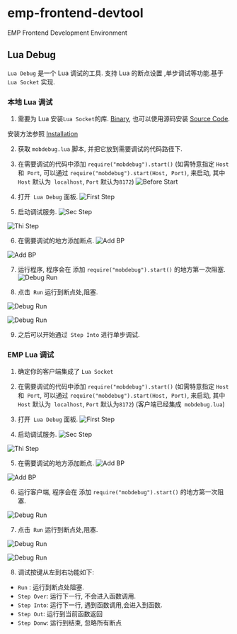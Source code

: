# emp-frontend-devtool
EMP Frontend Development Environment

## Lua Debug

`Lua Debug` 是一个 Lua 调试的工具. 支持 Lua 的断点设置 ,单步调试等功能.基于 `Lua Socket` 实现.

### 本地 Lua 调试

1. 需要为 Lua 安装`Lua Socket`的库. [Binary](http://luaforge.net/projects/luabinaries/), 也可以使用源码安装 [Source Code](https://github.com/diegonehab/luasocket.git).

安装方法参照 [Installation](http://w3.impa.br/~diego/software/luasocket/installation.html)

2. 获取 `mobdebug.lua` 脚本, 并把它放到需要调试的代码路径下.

3. 在需要调试的代码中添加 `require("mobdebug").start()` (如需特意指定 `Host` 和` Port`, 可以通过 `require("mobdebug").start(Host, Port)`, 来启动, 其中` Host` 默认为` localhost`, `Port` 默认为`8172`)
![Before Start](https://raw.githubusercontent.com/wiki/RYTong/emp-frontend-devtool/images/before_start_01.png)

4. 打开` Lua Debug` 面板.
![First Step](https://raw.githubusercontent.com/wiki/RYTong/emp-frontend-devtool/images/tutorials_01.png)

5. 启动调试服务.
![Sec Step](https://raw.githubusercontent.com/wiki/RYTong/emp-frontend-devtool/images/tutorials_02.png)

![Thi Step](https://raw.githubusercontent.com/wiki/RYTong/emp-frontend-devtool/images/tutorials_03.png)

6. 在需要调试的地方添加断点.
![Add BP](https://raw.githubusercontent.com/wiki/RYTong/emp-frontend-devtool/images/tutorials_loc_04.png)

![Add BP](https://raw.githubusercontent.com/wiki/RYTong/emp-frontend-devtool/images/tutorials_loc_05.png)

7. 运行程序, 程序会在 添加 `require("mobdebug").start()` 的地方第一次阻塞.
![Debug Run](https://raw.githubusercontent.com/wiki/RYTong/emp-frontend-devtool/images/tutorials_loc_06.png)

8. 点击` Run` 运行到断点处,阻塞.

![Debug Run](https://raw.githubusercontent.com/wiki/RYTong/emp-frontend-devtool/images/tutorials_loc_07.png)

![Debug Run](https://raw.githubusercontent.com/wiki/RYTong/emp-frontend-devtool/images/tutorials_loc_08.png)

9. 之后可以开始通过` Step Into` 进行单步调试.

### EMP Lua 调试

1. 确定你的客户端集成了 `Lua Socket`

2. 在需要调试的代码中添加 `require("mobdebug").start()` (如需特意指定 `Host` 和` Port`, 可以通过 `require("mobdebug").start(Host, Port)`, 来启动, 其中` Host` 默认为` localhost`, `Port` 默认为`8172`) (客户端已经集成` mobdebug.lua`)

3. 打开` Lua Debug` 面板.
![First Step](https://raw.githubusercontent.com/wiki/RYTong/emp-frontend-devtool/images/tutorials_01.png)

4. 启动调试服务.
![Sec Step](https://raw.githubusercontent.com/wiki/RYTong/emp-frontend-devtool/images/tutorials_02.png)

![Thi Step](https://raw.githubusercontent.com/wiki/RYTong/emp-frontend-devtool/images/tutorials_03.png)

5. 在需要调试的地方添加断点.
![Add BP](https://raw.githubusercontent.com/wiki/RYTong/emp-frontend-devtool/images/tutorials_04.png)

![Add BP](https://raw.githubusercontent.com/wiki/RYTong/emp-frontend-devtool/images/tutorials_05.png)

6. 运行客户端, 程序会在 添加 `require("mobdebug").start()` 的地方第一次阻塞.

![Debug Run](https://raw.githubusercontent.com/wiki/RYTong/emp-frontend-devtool/images/tutorials_06.png)

7. 点击` Run` 运行到断点处,阻塞.

![Debug Run](https://raw.githubusercontent.com/wiki/RYTong/emp-frontend-devtool/images/tutorials_07.png)

![Debug Run](https://raw.githubusercontent.com/wiki/RYTong/emp-frontend-devtool/images/tutorials_08.png)

8. 调试按键从左到右功能如下:

  * `Run` : 运行到断点处阻塞.
  * `Step Over`: 运行下一行, 不会进入函数调用.
  * `Step Into`: 运行下一行, 遇到函数调用,会进入到函数.
  * `Step Out`: 运行到当前函数返回
  * `Step Donw`: 运行到结束, 忽略所有断点
